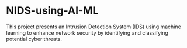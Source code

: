 # NIDS-using-AI-ML
This project presents an Intrusion Detection System (IDS) using machine learning to  enhance network security by identifying and classifying potential cyber threats.
